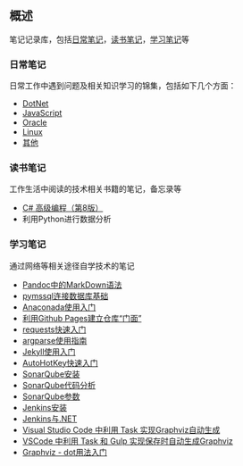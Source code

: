 ## 概述

笔记记录库，包括[日常笔记](https://github.com/baiyangcao/Notes/tree/master/Daily%20Notes)，[读书笔记](https://github.com/baiyangcao/Notes/tree/master/Book%20Notes)，[学习笔记](https://github.com/baiyangcao/Notes/tree/master/Study%20Notes)等

### 日常笔记

日常工作中遇到问题及相关知识学习的锦集，包括如下几个方面：

 - [DotNet](Daily%20Notes/DotNet.md)
 - [JavaScript](Daily%20Notes/Javascript.md)
 - [Oracle](Daily%20Notes/Oracle.md)
 - [Linux](Daily%20Notes/Linux.md)
 - [其他](Daily%20Notes/Other.md)

### 读书笔记

工作生活中阅读的技术相关书籍的笔记，备忘录等

 - [C# 高级编程（第8版）](Book%20Notes/Professional%20C%23%208th%20Edition.md)
 - 利用Python进行数据分析

### 学习笔记

通过网络等相关途径自学技术的笔记

 - [Pandoc中的MarkDown语法](Study%20Notes/Pandoc%20Markdown.md)
 - [pymssql连接数据库基础](Study%20Notes/pymssql_basic.md)
 - [Anaconada使用入门](Study%20Notes/anaconda_basic.md)
 - [利用Github Pages建立仓库“门面”](Study%20Notes/github_pages_basic.md)
 - [requests快速入门](Study%20Notes/requests_basic.md)
 - [argparse使用指南](Study%20Notes/argparse_basic.md)
 - [Jekyll使用入门](Study%20Notes/jekyll_basic.md)
 - [AutoHotKey快速入门](Study%20Notes/autohotkey_basic.md)
 - [SonarQube安装](Study%20Notes/sonarqube_installation.md)
 - [SonarQube代码分析](Study%20Notes/sonarqube_analyz_code.md)
 - [SonarQube参数](Study%20Notes/sonarqube_analyz_parameter.md)
 - [Jenkins安装](Study%20Notes/jenkins_installation.md)
 - [Jenkins与.NET](Study%20Notes/jenkins_dotnet.md)
 - [Visual Studio Code 中利用 Task 实现Graphviz自动生成](Study%20Notes/vscode_task.md)
 - [VSCode 中利用 Task 和 Gulp 实现保存时自动生成Graphviz](Study%20Notes/vscode_task_gulp.md)
 - [Graphviz - dot用法入门](Study%20Notes/graphviz_dot.md)
